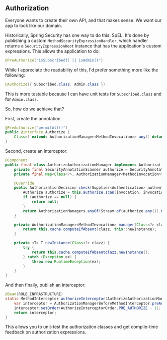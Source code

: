 
## Authorization

Everyone wants to create their own API, and that makes sense. We want our app to look like our domain.

Historically, Spring Security has one way to do this: SpEL.
It's done by publishing a custom `MethodSecurityExpressionHandler`, which handler returns a `SecurityExpressionRoot` instance that has the application's custom expressions.
This allows the application to do:

```java
@PreAuthorize("isSubscribed() || isAdmin()")
```

While I appreciate the readability of this, I'd prefer something more like the following:

```java
@Authorize({ Subscribed.class, Admin.class })
```

This is more testable because I can have unit tests for `Subscribed.class` and for `Admin.class`.

So, how do we achieve that?

First, create the annotation:

```java
@PreAuthorize("permitAll()")
public @interface Authorize {
    Class<? extends AuthorizationManager<MethodInvocation>> any() default {};
}
```

Second, create an interceptor:

```java
@Component
public final class AuthorizeAuthorizationManager implements AuthorizationManager<MethodInvocation> {
    private final SecurityAnnotationScanner authorize = SecurityAnnotationScanners.fromAnnotation(Authorize.class);
    private final Map<Class<?>, AuthorizationManager<MethodInvocation>> cache = new HashMap<>();

    @Override
    public AuthorizationDecision check(Supplier<Authentication> authentication, MethodInvocation invocation) {
        Authorize authorize = this.authorize.scan(invocation, invocation.getDeclaringClass());
        if (authorize == null) {
            return null;
        }
        return AuthorizationManagers.anyOf(Stream.of(authorize.any()).map(this::manager).toList());
    }

    private AuthorizationManager<MethodInvocation> manager(Class<?> clazz) {
        return this.cache.computeIfAbsent(clazz, this::newInstance);
    }

    private <T> T newInstance(Class<?> clazz) {
        try {
            return this.cache.computeIfAbsentclazz.newInstance();
        } catch (Exception ex) {
            throw new RuntimeException(ex);
        }
    }
}
```

And then finally, publish an interceptor:

```java
@Bean(ROLE_INFRASTRUCTURE)
static MethodInterceptor authorizeInterceptor(AuthorizeAuthorizationManager authorize) {
    var interceptor = AuthorizationManagerBeforeMethodInterceptor.preAuthorize(authorize);
    interceptor.setOrder(AuthorizeInterceptorOrder.PRE_AUTHORIZE - 1);
    return interceptor;
}
```

This allows you to unit-test the authorization classes and get compile-time feedback on authorization expressions.
